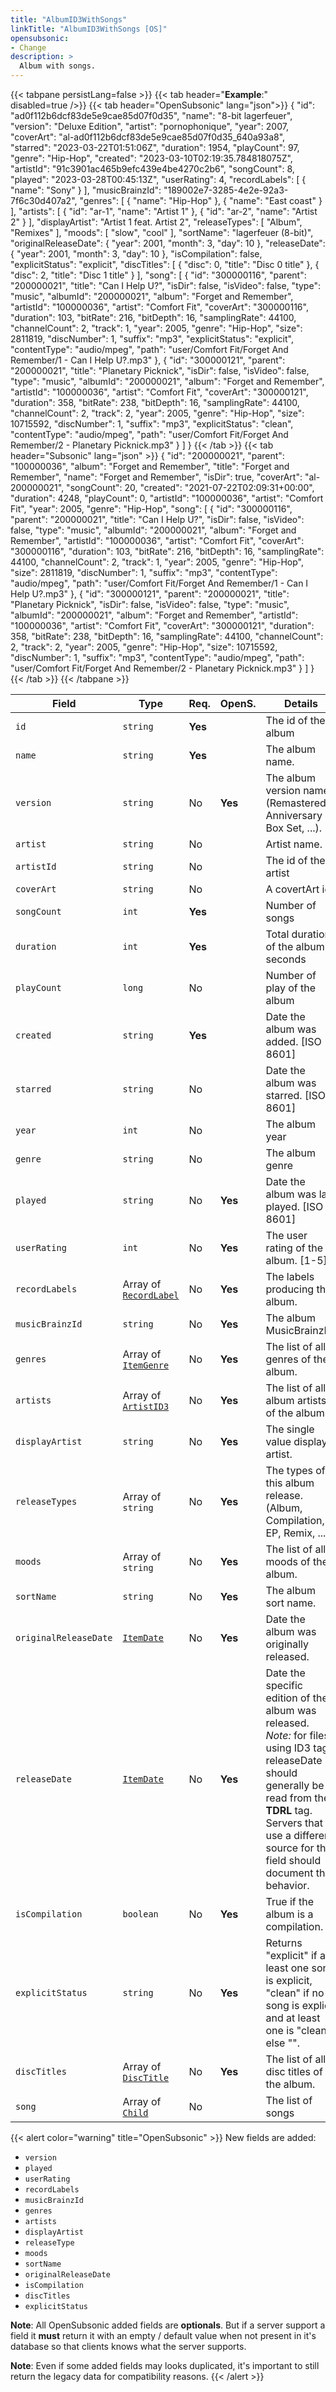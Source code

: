 ```yaml
---
title: "AlbumID3WithSongs"
linkTitle: "AlbumID3WithSongs [OS]"
opensubsonic:
- Change
description: >
  Album with songs.
---
```


{{< tabpane persistLang=false >}}
{{< tab header="**Example**:" disabled=true />}}
{{< tab header="OpenSubsonic" lang="json">}}
{
  "id": "ad0f112b6dcf83de5e9cae85d07f0d35",
  "name": "8-bit lagerfeuer",
  "version": "Deluxe Edition",
  "artist": "pornophonique",
  "year": 2007,
  "coverArt": "al-ad0f112b6dcf83de5e9cae85d07f0d35_640a93a8",
  "starred": "2023-03-22T01:51:06Z",
  "duration": 1954,
  "playCount": 97,
  "genre": "Hip-Hop",
  "created": "2023-03-10T02:19:35.784818075Z",
  "artistId": "91c3901ac465b9efc439e4be4270c2b6",
  "songCount": 8,
  "played": "2023-03-28T00:45:13Z",
  "userRating": 4,
  "recordLabels": [
    {
      "name": "Sony"
    }
  ],
  "musicBrainzId": "189002e7-3285-4e2e-92a3-7f6c30d407a2",
  "genres": [
    {
      "name": "Hip-Hop"
    },
    {
      "name": "East coast"
    }
  ],
  "artists": [
    {
      "id": "ar-1",
      "name": "Artist 1"
    },
    {
      "id": "ar-2",
      "name": "Artist 2"
    }
  ],
  "displayArtist": "Artist 1 feat. Artist 2",
  "releaseTypes": [
    "Album",
    "Remixes"
  ],
  "moods": [
    "slow",
    "cool"
  ],
  "sortName": "lagerfeuer (8-bit)",
  "originalReleaseDate": {
    "year": 2001,
    "month": 3,
    "day": 10
  },
  "releaseDate": {
    "year": 2001,
    "month": 3,
    "day": 10
  },
  "isCompilation": false,
  "explicitStatus": "explicit",
  "discTitles": [
    {
      "disc": 0,
      "title": "Disc 0 title"
    },
    {
      "disc": 2,
      "title": "Disc 1 title"
    }
  ],
  "song": [
    {
      "id": "300000116",
      "parent": "200000021",
      "title": "Can I Help U?",
      "isDir": false,
      "isVideo": false,
      "type": "music",
      "albumId": "200000021",
      "album": "Forget and Remember",
      "artistId": "100000036",
      "artist": "Comfort Fit",
      "coverArt": "300000116",
      "duration": 103,
      "bitRate": 216,
      "bitDepth": 16,
      "samplingRate": 44100,
      "channelCount": 2,
      "track": 1,
      "year": 2005,
      "genre": "Hip-Hop",
      "size": 2811819,
      "discNumber": 1,
      "suffix": "mp3",
      "explicitStatus": "explicit",
      "contentType": "audio/mpeg",
      "path": "user/Comfort Fit/Forget And Remember/1 - Can I Help U?.mp3"
    },
    {
      "id": "300000121",
      "parent": "200000021",
      "title": "Planetary Picknick",
      "isDir": false,
      "isVideo": false,
      "type": "music",
      "albumId": "200000021",
      "album": "Forget and Remember",
      "artistId": "100000036",
      "artist": "Comfort Fit",
      "coverArt": "300000121",
      "duration": 358,
      "bitRate": 238,
      "bitDepth": 16,
      "samplingRate": 44100,
      "channelCount": 2,
      "track": 2,
      "year": 2005,
      "genre": "Hip-Hop",
      "size": 10715592,
      "discNumber": 1,
      "suffix": "mp3",
      "explicitStatus": "clean",
      "contentType": "audio/mpeg",
      "path": "user/Comfort Fit/Forget And Remember/2 - Planetary Picknick.mp3"
    }
  ]
}
{{< /tab >}}
{{< tab header="Subsonic" lang="json" >}}
{
  "id": "200000021",
  "parent": "100000036",
  "album": "Forget and Remember",
  "title": "Forget and Remember",
  "name": "Forget and Remember",
  "isDir": true,
  "coverArt": "al-200000021",
  "songCount": 20,
  "created": "2021-07-22T02:09:31+00:00",
  "duration": 4248,
  "playCount": 0,
  "artistId": "100000036",
  "artist": "Comfort Fit",
  "year": 2005,
  "genre": "Hip-Hop",
  "song": [
    {
      "id": "300000116",
      "parent": "200000021",
      "title": "Can I Help U?",
      "isDir": false,
      "isVideo": false,
      "type": "music",
      "albumId": "200000021",
      "album": "Forget and Remember",
      "artistId": "100000036",
      "artist": "Comfort Fit",
      "coverArt": "300000116",
      "duration": 103,
      "bitRate": 216,
      "bitDepth": 16,
      "samplingRate": 44100,
      "channelCount": 2,
      "track": 1,
      "year": 2005,
      "genre": "Hip-Hop",
      "size": 2811819,
      "discNumber": 1,
      "suffix": "mp3",
      "contentType": "audio/mpeg",
      "path": "user/Comfort Fit/Forget And Remember/1 - Can I Help U?.mp3"
    },
    {
      "id": "300000121",
      "parent": "200000021",
      "title": "Planetary Picknick",
      "isDir": false,
      "isVideo": false,
      "type": "music",
      "albumId": "200000021",
      "album": "Forget and Remember",
      "artistId": "100000036",
      "artist": "Comfort Fit",
      "coverArt": "300000121",
      "duration": 358,
      "bitRate": 238,
      "bitDepth": 16,
      "samplingRate": 44100,
      "channelCount": 2,
      "track": 2,
      "year": 2005,
      "genre": "Hip-Hop",
      "size": 10715592,
      "discNumber": 1,
      "suffix": "mp3",
      "contentType": "audio/mpeg",
      "path": "user/Comfort Fit/Forget And Remember/2 - Planetary Picknick.mp3"
    }
  ]
}
{{< /tab >}}
{{< /tabpane >}}

| Field |  Type | Req. | OpenS. | Details |
| --- | --- | --- | --- | --- |
| `id` | `string` | **Yes** |     | The id of the album |
| `name` | `string` | **Yes** |     | The album name. |
| `version` | `string` | No | **Yes** | The album version name (Remastered, Anniversary Box Set, ...). |
| `artist` | `string` | No |     | Artist name.  |
| `artistId` | `string` | No |    | The id of the artist |
| `coverArt` | `string` | No |     | A covertArt id.  |
| `songCount` | `int` | **Yes** |     | Number of songs |
| `duration` | `int` | **Yes** |     | Total duration of the album in seconds |
| `playCount` | `long` | No |     | Number of play of the album |
| `created` | `string` | **Yes** |     | Date the album was added. [ISO 8601]|
| `starred` | `string` | No |     | Date the album was starred. [ISO 8601]|
| `year` | `int` | No |     | The album year|
| `genre` | `string` | No |     | The album genre|
| `played` | `string` | No | **Yes**    | Date the album was last played. [ISO 8601]|
| `userRating` | `int` | No | **Yes**    | The user rating of the album. [1-5]|
| `recordLabels` | Array of [`RecordLabel`](../recordlabel) | No |  **Yes**   | The labels producing the album. |
| `musicBrainzId` | `string` | No |  **Yes**   | The album MusicBrainzID. |
| `genres` | Array of [`ItemGenre`](../itemgenre) | No | **Yes**    | The list of all genres of the album. |
| `artists` | Array of [`ArtistID3`](../artistid3) | No | **Yes**    | The list of all album artists of the album. |
| `displayArtist` | `string` | No |  **Yes**   | The single value display artist. |
| `releaseTypes` | Array of `string` | No | **Yes**    | The types of this album release. (Album, Compilation, EP, Remix, ...).|
| `moods` | Array of `string` | No | **Yes**    | The list of all moods of the album. |
| `sortName` | `string` | No |  **Yes**   | The album sort name. |
| `originalReleaseDate` | [`ItemDate`](../itemdate) | No |   **Yes**   | Date the album was originally released. |
| `releaseDate` | [`ItemDate`](../itemdate) | No |   **Yes**   | Date the specific edition of the album was released. *Note:* for files using ID3 tags, releaseDate should generally be read from the **TDRL** tag. Servers that use a different source for this field should document the behavior. |
| `isCompilation` | `boolean` | No |  **Yes**    | True if the album is a compilation.|
| `explicitStatus` | `string` | No |  **Yes**    | Returns "explicit" if at least one song is explicit, "clean" if no song is explicit and at least one is "clean" else "". |
| `discTitles` | Array of [`DiscTitle`](../disctitle) | No | **Yes**    | The list of all disc titles of the album. |
| `song` | Array of [`Child`](../child) | No |     | The list of songs |

{{< alert color="warning" title="OpenSubsonic" >}}
New fields are added:

- `version`
- `played`
- `userRating`
- `recordLabels`
- `musicBrainzId`
- `genres`
- `artists`
- `displayArtist`
- `releaseType`
- `moods`
- `sortName`
- `originalReleaseDate`
- `isCompilation`
- `discTitles`
- `explicitStatus`

**Note**: All OpenSubsonic added fields are **optionals**. But if a server support a field it **must** return it with an empty / default value when not present in it's database so that clients knows what the server supports.

**Note**: Even if some added fields may looks duplicated, it's important to still return the legacy data for compatibility reasons.
{{< /alert >}}

